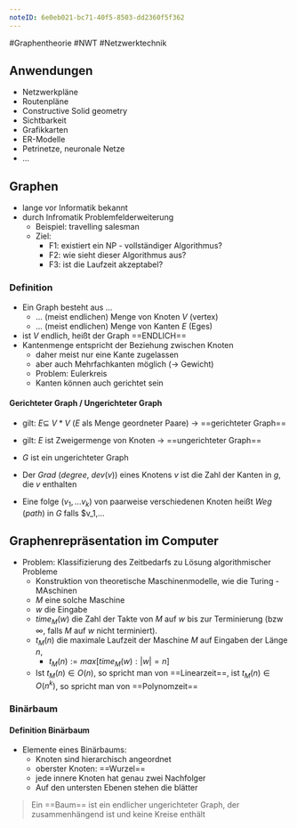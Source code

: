 ```yaml
---
noteID: 6e0eb021-bc71-40f5-8503-dd2360f5f362
---
```

#Graphentheorie #NWT #Netzwerktechnik

## Anwendungen
- Netzwerkpläne
- Routenpläne
- Constructive Solid geometry
- Sichtbarkeit
- Grafikkarten
- ER-Modelle
- Petrinetze, neuronale Netze
- …

## Graphen
- lange vor Informatik bekannt
- durch Infromatik Problemfelderweiterung
	- Beispiel: travelling salesman
	- Ziel:
		- F1: existiert ein NP - vollständiger Algorithmus?
		- F2: wie sieht dieser Algorithmus aus?
		- F3: ist die Laufzeit akzeptabel?
### Definition
- Ein Graph besteht aus …
	- … (meist endlichen) Menge von Knoten $V$ (vertex)
	- … (meist endlichen) Menge von Kanten $E$ (Eges)
- ist $V$ endlich, heißt der Graph ==ENDLICH==
- Kantenmenge entspricht der Beziehung zwischen Knoten
	- daher meist nur eine Kante zugelassen
	- aber auch Mehrfachkanten möglich (-> Gewicht)
	- Problem: Eulerkreis
	- Kanten können auch gerichtet sein

#### Gerichteter Graph / Ungerichteter Graph
- gilt: $E \subseteq \ V * V$ ($E$ als Menge geordneter Paare) -> ==gerichteter Graph==
- gilt: $E$ ist Zweigermenge von Knoten -> ==ungerichteter Graph==

 - $G$ ist ein ungerichteter Graph
- Der $Grad$ ($degree$, $dev (v)$) eines Knotens $v$ ist die Zahl der Kanten in $g$, die $v$ enthalten
- Eine folge ($v_1,... v_k$) von paarweise verschiedenen Knoten heißt $Weg$ ($path$) in $G$ falls $v_1,...


## Graphenrepräsentation im Computer
- Problem: Klassifizierung des Zeitbedarfs zu Lösung algorithmischer Probleme
	- Konstruktion von theoretische Maschinenmodelle, wie die Turing - MAschinen
	- $M$ eine solche Maschine
	- $w$ die Eingabe 
	- $time_M (w)$ die Zahl der Takte von $M$ auf $w$ bis zur Terminierung (bzw $\infty$, falls $M$ auf $w$ nicht terminiert). 
	- $t_M (n)$ die maximale Laufzeit der Maschine $M$ auf Eingaben der Länge $n$, 
		- $t_M (n):=max [time_M (w) : |w| = n]$
	- Ist $t_M (n)  \in O (n)$, so spricht man von ==Linearzeit==, ist $t_M (n) \in O (n^k)$, so spricht man von ==Polynomzeit==

### Binärbaum
#### Definition Binärbaum
- Elemente eines Binärbaums:
	- Knoten sind hierarchisch angeordnet
	- oberster Knoten: ==Wurzel==
	- jede innere Knoten hat genau zwei Nachfolger
	- Auf den untersten Ebenen stehen die blätter

> Ein ==Baum== ist ein endlicher ungerichteter Graph, der zusammenhängend ist und keine Kreise enthält

